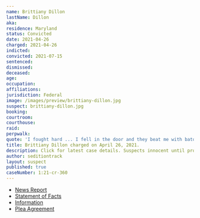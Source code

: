 ```yaml
---
name: Brittiany Dillon
lastName: Dillon
aka:
residence: Maryland
status: Convicted
date: 2021-04-26
charged: 2021-04-26
indicted:
convicted: 2021-07-15
sentenced:
dismissed: 
deceased:
age:
occupation:
affiliations:
jurisdiction: Federal
image: /images/preview/brittiany-dillon.jpg
suspect: brittiany-dillon.jpg
booking:
courtroom:
courthouse:
raid:
perpwalk:
quote: 'I fought hard ... I fell in the door and they beat me with batons so I backed off and they pepper sprayed my eyes.'
title: Brittiany Dillon charged on April 26, 2021.
description: Click for latest case details. Suspects innocent until proven guilty.
author: seditiontrack
layout: suspect
published: true
caseNumber: 1:21-cr-360
---
```

- [News Report](https://www.thedailybeast.com/active-duty-marine-christopher-warnagiris-charged-for-capitol-riot)
- [Statement of Facts](https://www.justice.gov/usao-dc/case-multi-defendant/file/1412371/download)
- [Information](https://www.justice.gov/usao-dc/case-multi-defendant/file/1412381/download)
- [Plea Agreement](https://www.justice.gov/usao-dc/case-multi-defendant/file/1412686/download)
